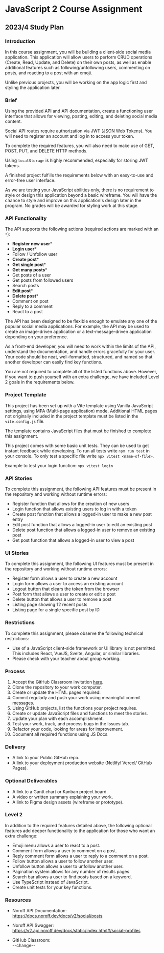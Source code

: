 # JavaScript 2 Course Assignment

## 2023/4 Study Plan

### Introduction

In this course assignment, you will be building a client-side social media application. This application will allow users to perform CRUD operations (Create, Read, Update, and Delete) on their own posts, as well as enable additional features such as following/unfollowing users, commenting on posts, and reacting to a post with an emoji.

Unlike previous projects, you will be working on the app logic first and styling the application later.

### Brief

Using the provided API and API documentation, create a functioning user interface that allows for viewing, posting, editing, and deleting social media content.

Social API routes require authorization via JWT (JSON Web Tokens). You will need to register an account and log in to access your token.

To complete the required features, you will also need to make use of GET, POST, PUT, and DELETE HTTP methods.

Using `localStorage` is highly recommended, especially for storing JWT tokens.

A finished project fulfills the requirements below with an easy-to-use and error-free user interface.

As we are testing your JavaScript abilities only, there is no requirement to style or design this application beyond a basic wireframe. You will have the chance to style and improve on this application's design later in the program. No grades will be awarded for styling work at this stage.

### API Functionality

The API supports the following actions (required actions are marked with an `*`):

- **Register new user**\*
- **Login user**\*
- Follow / Unfollow user
- **Create post**\*
- **Get single post**\*
- **Get many posts**\*
- Get posts of a user
- Get posts from followed users
- Search posts
- **Edit post**\*
- **Delete post**\*
- Comment on post
- Reply to a comment
- React to a post

The API has been designed to be flexible enough to emulate any one of the popular social media applications. For example, the API may be used to create an image-driven application or a text-message-driven application depending on your preference.

As a front-end developer, you will need to work within the limits of the API, understand the documentation, and handle errors gracefully for your user. Your code should be neat, well-formatted, structured, and named so that another developer can easily find key functions.

You are not required to complete all of the listed functions above. However, if you want to push yourself with an extra challenge, we have included Level 2 goals in the requirements below.

### Project Template

This project has been set up with a Vite template using Vanilla JavaScript settings, using MPA (Multi-page application) mode. Additional HTML pages not originally included in the project template must be listed in the `vite.config.js` file.

The template contains JavaScript files that must be finished to complete this assignment.

This project comes with some basic unit tests. They can be used to get instant feedback while developing. To run all tests write `npm run test` in your console. To only test a specific file write `npx vitest <name-of-file>`.

Example to test your login function: `npx vitest login`

### API Stories

To complete this assignment, the following API features must be present in the repository and working without runtime errors:

- Register function that allows for the creation of new users
- Login function that allows existing users to log in with a token
- Create post function that allows a logged-in user to make a new post entry
- Edit post function that allows a logged-in user to edit an existing post
- Delete post function that allows a logged-in user to remove an existing post
- Get post function that allows a logged-in user to view a post

### UI Stories

To complete this assignment, the following UI features must be present in the repository and working without runtime errors:

- Register form allows a user to create a new account
- Login form allows a user to access an existing account
- Logout button that clears the token from the browser
- Post form that allows a user to create or edit a post
- Delete button that allows a user to remove a post
- Listing page showing 12 recent posts
- Listing page for a single specific post by ID

### Restrictions

To complete this assignment, please observe the following technical restrictions:

- Use of a JavaScript client-side framework or UI library is not permitted. This includes React, VueJS, Svelte, Angular, or similar libraries.
- Please check with your teacher about group working.

### Process

1. Accept the GitHub Classroom invitation [here](--change--).
2. Clone the repository to your work computer.
3. Create or update the HTML pages required.
4. Commit regularly and push your work using meaningful commit messages.
5. Using GitHub projects, list the functions your project requires.
6. Create or update JavaScript files and functions to meet the stories.
7. Update your plan with each accomplishment.
8. Test your work, track, and process bugs in the Issues tab.
9. Refactor your code, looking for areas for improvement.
10. Document all required functions using JS Docs.

### Delivery

- A link to your Public GitHub repo.
- A link to your deployment production website (Netlify/ Vercel/ GitHub Pages).

### Optional Deliverables

- A link to a Gantt chart or Kanban project board.
- A video or written summary explaining your work.
- A link to Figma design assets (wireframe or prototype).

### Level 2

In addition to the required features detailed above, the following optional features add deeper functionality to the application for those who want an extra challenge:

- Emoji menu allows a user to react to a post.
- Comment form allows a user to comment on a post.
- Reply comment form allows a user to reply to a comment on a post.
- Follow button allows a user to follow another user.
- Unfollow button allows a user to unfollow another user.
- Pagination system allows for any number of results pages.
- Search bar allows a user to find posts based on a keyword.
- Use TypeScript instead of JavaScript.
- Create unit tests for your key functions.

### Resources

- Noroff API Documentation:  
  https://docs.noroff.dev/docs/v2/social/posts

- Noroff API Swagger:  
  https://v2.api.noroff.dev/docs/static/index.html#/social-profiles

- GitHub Classroom:  
  --change--
